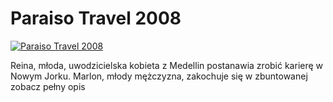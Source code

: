 Paraiso Travel 2008 
=============
[![Paraiso Travel 2008 ](http://vidos.pl/images/player.gif)](http://vidos.pl/paraiso-travel-2008)

 Reina, młoda, uwodzicielska kobieta z Medellin postanawia zrobić karierę w Nowym Jorku. Marlon, młody mężczyzna, zakochuje się w zbuntowanej zobacz pełny opis
